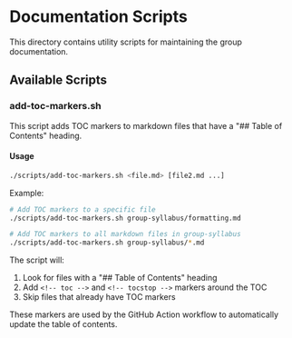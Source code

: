# Documentation Scripts

This directory contains utility scripts for maintaining the group documentation.

## Available Scripts

### add-toc-markers.sh

This script adds TOC markers to markdown files that have a "## Table of Contents" heading.

#### Usage

```bash
./scripts/add-toc-markers.sh <file.md> [file2.md ...]
```

Example:
```bash
# Add TOC markers to a specific file
./scripts/add-toc-markers.sh group-syllabus/formatting.md

# Add TOC markers to all markdown files in group-syllabus
./scripts/add-toc-markers.sh group-syllabus/*.md
```

The script will:
1. Look for files with a "## Table of Contents" heading
2. Add `<!-- toc -->` and `<!-- tocstop -->` markers around the TOC
3. Skip files that already have TOC markers

These markers are used by the GitHub Action workflow to automatically update the table of contents. 